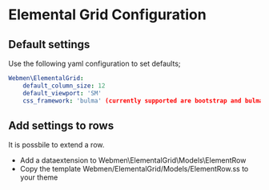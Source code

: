 # Elemental Grid Configuration

## Default settings
Use the following yaml configuration to set defaults;
```yaml
Webmen\ElementalGrid:
    default_column_size: 12
    default_viewport: 'SM'
    css_framework: 'bulma' (currently supported are bootstrap and bulma)
```

## Add settings to rows
It is possbile to extend a row.

* Add a dataextension to Webmen\ElementalGrid\Models\ElementRow
* Copy the template Webmen/ElementalGrid/Models/ElementRow.ss to your theme
